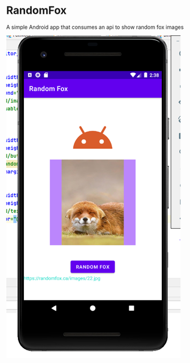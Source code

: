 # RandomFox
A simple Android app that consumes an api to show random fox images

![alt text](https://github.com/dionisioedu/RadomFox/blob/main/preview.png?raw=true)
